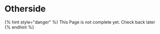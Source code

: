 # Otherside

{% hint style="danger" %}
This Page is not complete yet. Check back later
{% endhint %}

<figure><img src="https://github.com/user-attachments/assets/2382d270-172f-4da6-9b16-bf76dbfd2d0d" alt=""><figcaption></figcaption></figure>
